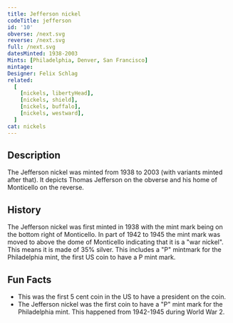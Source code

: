 ```yaml
---
title: Jefferson nickel
codeTitle: jefferson
id: '10'
obverse: /next.svg
reverse: /next.svg
full: /next.svg
datesMinted: 1938-2003
Mints: [Philadelphia, Denver, San Francisco]
mintage: 
Designer: Felix Schlag
related:
  [
    [nickels, libertyHead],
    [nickels, shield],
    [nickels, buffalo],
    [nickels, westward],
  ]
cat: nickels
---
```


## Description

The Jefferson nickel was minted from 1938 to 2003 (with variants minted after that). It depicts Thomas Jefferson on the obverse and his home of Monticello on the reverse.

## History

The Jefferson nickel was first minted in 1938 with the mint mark being on the bottom right of Monticello. In part of 1942 to 1945 the mint mark was moved to above the dome of Monticello indicating that it is a "war nickel". This means it is made of 35% silver. This includes a "P" mintmark for the Philadelphia mint, the first US coin to have a P mint mark.

## Fun Facts

- This was the first 5 cent coin in the US to have a president on the coin. 
- The Jefferson nickel was the first coin to have a "P" mint mark for the Philadelphia mint. This happened from 1942-1945 during World War 2.